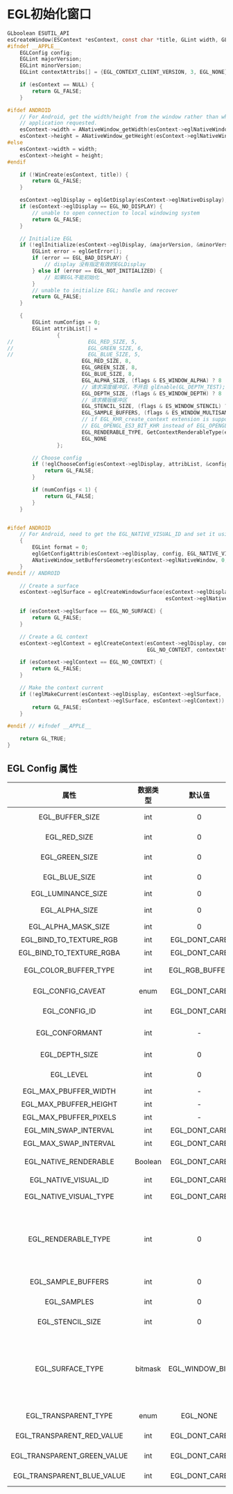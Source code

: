 # EGL初始化窗口

~~~ c
GLboolean ESUTIL_API
esCreateWindow(ESContext *esContext, const char *title, GLint width, GLint height, GLuint flags) {
#ifndef __APPLE__
    EGLConfig config;
    EGLint majorVersion;
    EGLint minorVersion;
    EGLint contextAttribs[] = {EGL_CONTEXT_CLIENT_VERSION, 3, EGL_NONE};

    if (esContext == NULL) {
        return GL_FALSE;
    }

#ifdef ANDROID
    // For Android, get the width/height from the window rather than what the
    // application requested.
    esContext->width = ANativeWindow_getWidth(esContext->eglNativeWindow);
    esContext->height = ANativeWindow_getHeight(esContext->eglNativeWindow);
#else
    esContext->width = width;
    esContext->height = height;
#endif

    if (!WinCreate(esContext, title)) {
        return GL_FALSE;
    }

    esContext->eglDisplay = eglGetDisplay(esContext->eglNativeDisplay);
    if (esContext->eglDisplay == EGL_NO_DISPLAY) {
        // unable to open connection to local windowing system
        return GL_FALSE;
    }

    // Initialize EGL
    if (!eglInitialize(esContext->eglDisplay, &majorVersion, &minorVersion)) {
        EGLint error = eglGetError();
        if (error == EGL_BAD_DISPLAY) {
            // display 没有指定有效的EGLDisplay
        } else if (error == EGL_NOT_INITIALIZED) {
            // 如果EGL不能初始化
        }
        // unable to initialize EGL; handle and recover
        return GL_FALSE;
    }

    {
        EGLint numConfigs = 0;
        EGLint attribList[] =
                {
//                        EGL_RED_SIZE, 5,
//                        EGL_GREEN_SIZE, 6,
//                        EGL_BLUE_SIZE, 5,
                        EGL_RED_SIZE, 8,
                        EGL_GREEN_SIZE, 8,
                        EGL_BLUE_SIZE, 8,
                        EGL_ALPHA_SIZE, (flags & ES_WINDOW_ALPHA) ? 8 : EGL_DONT_CARE,
						// 请求深度缓冲区，不开启 glEnable(GL_DEPTH_TEST); 无效
                        EGL_DEPTH_SIZE, (flags & ES_WINDOW_DEPTH) ? 8 : EGL_DONT_CARE,
						// 请求模版缓冲区
                        EGL_STENCIL_SIZE, (flags & ES_WINDOW_STENCIL) ? 8 : EGL_DONT_CARE,
                        EGL_SAMPLE_BUFFERS, (flags & ES_WINDOW_MULTISAMPLE) ? 1 : 0,
                        // if EGL_KHR_create_context extension is supported, then we will use
                        // EGL_OPENGL_ES3_BIT_KHR instead of EGL_OPENGL_ES2_BIT in the attribute list
                        EGL_RENDERABLE_TYPE, GetContextRenderableType(esContext->eglDisplay),
                        EGL_NONE
                };

        // Choose config
        if (!eglChooseConfig(esContext->eglDisplay, attribList, &config, 1, &numConfigs)) {
            return GL_FALSE;
        }

        if (numConfigs < 1) {
            return GL_FALSE;
        }
    }


#ifdef ANDROID
    // For Android, need to get the EGL_NATIVE_VISUAL_ID and set it using ANativeWindow_setBuffersGeometry
    {
        EGLint format = 0;
        eglGetConfigAttrib(esContext->eglDisplay, config, EGL_NATIVE_VISUAL_ID, &format);
        ANativeWindow_setBuffersGeometry(esContext->eglNativeWindow, 0, 0, format);
    }
#endif // ANDROID

    // Create a surface
    esContext->eglSurface = eglCreateWindowSurface(esContext->eglDisplay, config,
                                                   esContext->eglNativeWindow, NULL);

    if (esContext->eglSurface == EGL_NO_SURFACE) {
        return GL_FALSE;
    }

    // Create a GL context
    esContext->eglContext = eglCreateContext(esContext->eglDisplay, config,
                                             EGL_NO_CONTEXT, contextAttribs);

    if (esContext->eglContext == EGL_NO_CONTEXT) {
        return GL_FALSE;
    }

    // Make the context current
    if (!eglMakeCurrent(esContext->eglDisplay, esContext->eglSurface,
                        esContext->eglSurface, esContext->eglContext)) {
        return GL_FALSE;
    }

#endif // #ifndef __APPLE__

    return GL_TRUE;
}
~~~


## EGL Config 属性



| 属性 | 数据类型 | 默认值 | 排序优先级 | 选择顺序 | 描述 |
| :-: | :-: | :-: | :-: | :-: | :-: |
| EGL_BUFFER_SIZE | int | 0 | 3 | Smaller value | 颜色缓冲区所有颜色分量的位数 |
| EGL_RED_SIZE | int | 0 | 2 | Larger value | 颜色缓冲区红色分量的位数 |
| EGL_GREEN_SIZE | int | 0 | 2 | Larger value | 颜色缓冲区绿色分量的位数 |
| EGL_BLUE_SIZE | int | 0 | 2 | Larger value | 颜色缓冲区蓝色分量的位数 |
| EGL_LUMINANCE_SIZE | int | 0 | ? | ? | 颜色缓冲区亮度位数 |
| EGL_ALPHA_SIZE | int | 0 | 2 | Larger value | 颜色缓冲区Alpha位数 |
| EGL_ALPHA_MASK_SIZE | int | 0 | ? | ? | 颜色缓冲区Alpha掩码位数 |
| EGL_BIND_TO_TEXTURE_RGB | int | EGL_DONT_CARE | ? | ? | 如果可以绑定到RGB纹理，则为真 |
| EGL_BIND_TO_TEXTURE_RGBA | int | EGL_DONT_CARE | ? | ? | 如果可以绑定到RGBA纹理，则为真 |
| EGL_COLOR_BUFFER_TYPE | int | EGL_RGB_BUFFER | ? | ? | 颜色缓冲区类型: EGL_RGB_BUFFER 或 EGL_LUMINANCE_BUFFER |
| EGL_CONFIG_CAVEAT | enum | EGL_DONT_CARE | 1(first) | Exact value | 和配置相关的任何注意事项 |
| EGL_CONFIG_ID | int | EGL_DONT_CARE | 9 | Exact value | 唯一的EGLConfig标识符值 |
| EGL_CONFORMANT | int | - | ? | ? | 如果用这个EGLConfig创建的上下文兼容，则为真 |
| EGL_DEPTH_SIZE | int | 0 | 6 | Smaller value | 深度缓冲区位数 |
| EGL_LEVEL | int | 0 | - | Equal value | 帧缓冲区级别|
| EGL_MAX_PBUFFER_WIDTH | int | - | ? | ? | 用这个EGLConfig创建的PBuffer的最大宽度 |
| EGL_MAX_PBUFFER_HEIGHT | int | - | ? | ? | 用这个EGLConfig创建的PBuffer的最大高度 |
| EGL_MAX_PBUFFER_PIXELS | int | - | ? | ? | 用这个EGLConfig创建的PBuffer的最大尺寸 |
| EGL_MIN_SWAP_INTERVAL | int | EGL_DONT_CARE | ? | ? | 最小缓冲区交换间隔 |
| EGL_MAX_SWAP_INTERVAL | int | EGL_DONT_CARE | ? | ? | 最大缓冲区交换间隔 |
| EGL_NATIVE_RENDERABLE | Boolean | EGL_DONT_CARE | - | Exact value | 如果原生渲染库可以渲染用到EGLConfig创建的表面，则为真|
| EGL_NATIVE_VISUAL_ID | int | EGL_DONT_CARE | ? | ? | 关于应原生窗口系统可视ID句柄 |
| EGL_NATIVE_VISUAL_TYPE | int | EGL_DONT_CARE | 8 | Exact value | 关于应原生窗口系统可视ID类型 |
| EGL_RENDERABLE_TYPE | int | 0 | ?EGL_OPENGL_ES_BIT | ? | 由EGL_OPENGL_ES_BIT、EGL_OPTENFL_ES2_BIT、EGL_OPTENGL_ES3_KRH(需要EGL_KHR_create_context扩展)、EGL_OPTENFL_BIT或EGL_OPENVG_BIT组成的位掩码，代表配置支持的渲染接口 |
| EGL_SAMPLE_BUFFERS | int | 0 | 4 | Smaller value | 可用多重采样缓冲区数量 |
| EGL_SAMPLES | int | 0 | 5 | Smaller value | 每个像素的样本数量 |
| EGL_STENCIL_SIZE | int | 0 | 7 | Smaller value | 模板缓冲区位数 |
| EGL_SURFACE_TYPE | bitmask | EGL_WINDOW_BIT | - | Mask value | 支持的EGL表面类型，可能是 EGL_WINDOW_BIT、EGL_PIXMAP_BIT、EGL_PBUFFER_BIT、EGL_MUTISAMOLE_RESOLVE_BOX_BIT、EGL_SWAP_BEHAVIOR_PERSERVED_BIT、EGL_VG_COLORSPACE_LINEAR_BIT或EGL_VG_ALPHA_FORMAT_PER_BIT |
| EGL_TRANSPARENT_TYPE | enum | EGL_NONE | - | Exact value | 支持的透明度 |
| EGL_TRANSPARENT_RED_VALUE | int | EGL_DONT_CARE | - | Exact value | 解读为透明的红色值 |
| EGL_TRANSPARENT_GREEN_VALUE | int | EGL_DONT_CARE | - | Exact value | 解读为透明的绿色值 |
| EGL_TRANSPARENT_BLUE_VALUE | int | EGL_DONT_CARE | - | Exact value | 解读为透明的蓝色值 |
